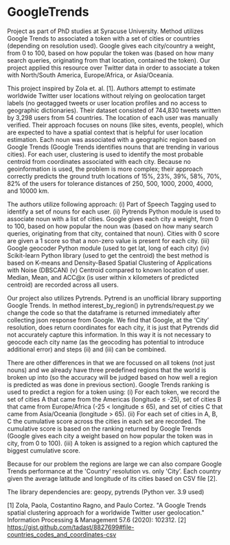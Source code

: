 # GoogleTrends
Project as part of PhD studies at Syracuse University. Method utilizes Google Trends to associated a token with a set of cities or countries (depending on resolution used). Google gives each city/country a weight, from 0 to 100, based on how popular the token was (based on how many search queries, originating from that location, contained the token). Our project applied this resource over Twitter data in order to associate a token with North/South America, Europe/Africa, or Asia/Oceania.

This project inspired by Zola et. al. [1]. Authors attempt to estimate worldwide Twitter user locations without relying on geolocation target labels (no geotagged tweets or user location profiles and no access to geographic dictionaries). Their dataset consisted of 744,830 tweets written by 3,298 users from 54 countries. The location of each user was manually verified. Their approach focuses on nouns (like sites, events, people), which are expected to have a spatial context that is helpful for user location estimation. Each noun was associated with a geographic region based on Google Trends (Google Trends identifies nouns that are trending in various cities). For each user, clustering is used to identify the most probable centroid from coordinates associated with each city. Because no geoinformation is used, the problem is more complex; their approach correctly predicts the ground truth locations of 15%, 23%, 39%, 58%, 70%, 82% of the users for tolerance distances of 250, 500, 1000, 2000, 4000, and 10000 km.

The authors utilize following approach:
  (i) Part of Speech Tagging used to identify a set of nouns for each user.
  (ii) Pytrends Python module is used to associate noun with a list of cities. Google gives each city a weight, from 0 to 100, based on how popular the noun was (based on how many search queries, originating from that city, contained that noun). Cities with 0 score are given a 1 score so that a non-zero value is present for each city. 
  (iii) Google geocoder Python module (used to get lat, long of each city)
  (iv) Scikit-learn Python library (used to get the centroid) the best method is based on K-means and Density-Based Spatial Clustering of Applications with Noise (DBSCAN) 
  (v) Centroid compared to known location of user. Median, Mean, and ACC@x (is user within x kilometers of predicted centroid) are recorded across all users.

Our project also utilizes Pytrends. Pytrend is an unofficial library supporting Google Trends. In method interest_by_region() in pytrends/request.py we change the code so that the dataframe is returned immediately after collecting json response from Google. We find that Google, at the 'City’ resolution, does return coordinates for each city, it is just that Pytrends did not accurately capture this information. In this way it is not necessary to geocode each city name (as the geocoding has potential to introduce additional error) and steps (ii) and (iii) can be combined.

There are other differences in that we are focussed on all tokens (not just nouns) and we already have three predefined regions that the world is broken up into (so the accuracy will be judged based on how well a region is predicted as was done in previous section). Google Trends ranking is used to predict a region for a token using:
  (i) For each token, we record the set of cities A that came from the Americas (longitude $\leq$ -25), set of cities B that came from Europe/Africa (-25 $<$ longitude $\leq$ 65), and set of cities C that came from Asia/Oceania (longitude $>$ 65).
  (ii) For each set of cities in A, B, C the cumulative score across the cities in each set are recorded. The cumulative score is based on the ranking returned by Google Trends (Google gives each city a weight based on how popular the token was in city, from 0 to 100).
  (iii) A token is assigned to a region which captured the biggest cumulative score.

Because for our problem the regions are large we can also compare Google Trends performance at the 'Country’ resolution vs. only 'City’. Each country given the average latitude and longitude of its cities based on CSV file [2].

The library dependencies are: geopy, pytrends (Python ver. 3.9 used)


[1] Zola, Paola, Costantino Ragno, and Paulo Cortez. "A Google Trends spatial clustering approach for a worldwide Twitter user geolocation." Information Processing & Management 57.6 (2020): 102312.
[2] https://gist.github.com/tadast/8827699#file-countries_codes_and_coordinates-csv
